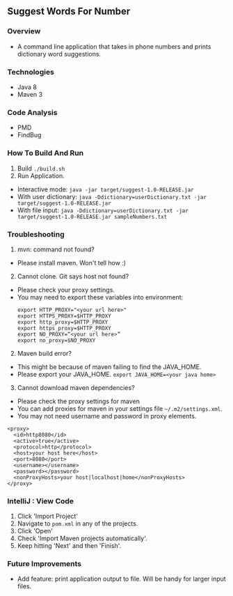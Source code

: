 ## Suggest Words For Number

### Overview
- A command line application that takes in phone numbers and prints dictionary word suggestions.

### Technologies
- Java 8
- Maven 3

### Code Analysis
- PMD
- FindBug

### How To Build And Run
1. Build `./build.sh`
3. Run Application. 
* Interactive mode: `java -jar target/suggest-1.0-RELEASE.jar`
* With user dictionary: `java -Ddictionary=userDictionary.txt -jar target/suggest-1.0-RELEASE.jar`
* With file input: `java -Ddictionary=userDictionary.txt -jar target/suggest-1.0-RELEASE.jar sampleNumbers.txt`

### Troubleshooting
1. mvn: command not found?
  - Please install maven. Won't tell how :)
2. Cannot clone. Git says host not found?
  - Please check your proxy settings.
  - You may need to export these variables into environment:
    ```
    export HTTP_PROXY="<your url here>"
    export HTTPS_PROXY=$HTTP_PROXY
    export http_proxy=$HTTP_PROXY
    export https_proxy=$HTTP_PROXY
    export NO_PROXY=“<your url here>”
    export no_proxy=$NO_PROXY
    ```
2. Maven build error?
  - This might be because of maven failing to find the JAVA_HOME.
  - Please export your JAVA_HOME. `export JAVA_HOME=<your java home>`
3. Cannot download maven dependencies?
  - Please check the proxy settings for maven
  - You can add proxies for maven in your  settings file `~/.m2/settings.xml`.
  - You may not need username and password in proxy elements.
  ```
  <proxy>
    <id>http8080</id>
    <active>true</active>
    <protocol>http</protocol>
    <host>your host here</host>
    <port>8080</port>
    <username></username>
    <password></password>
    <nonProxyHosts>your host|localhost|home</nonProxyHosts>
  </proxy>
  ```
  
### IntelliJ : View Code 
1. Click 'Import Project'
2. Navigate to `pom.xml` in any of the projects.
3. Click 'Open'
4. Check 'Import Maven projects automatically'.
5. Keep hitting 'Next' and then 'Finish'. 

### Future Improvements
- Add feature: print application output to file. Will be handy for larger input files.
